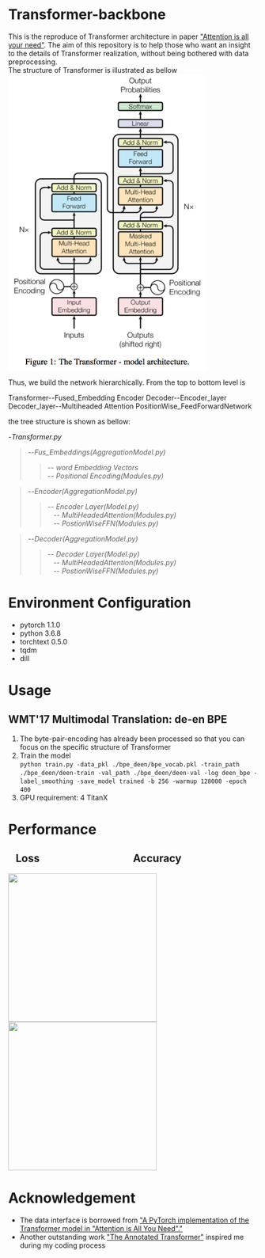# Transformer-backbone
This is the reproduce of Transformer architecture in paper ["Attention is all your need"](https://arxiv.org/abs/1706.03762). 
The aim of this repository is to help those who want an insight to the details of Transformer realization, without being bothered with data preprocessing.    
The structure of Transformer is illustrated as bellow  
<img src="./pic/structure.png" width="400" height="600" alt='' align=center />

Thus, we build the network hierarchically. From the top to bottom level is  

Transformer--Fused_Embedding Encoder Decoder--Encoder_layer Decoder_layer--Multiheaded Attention PositionWise_FeedForwardNetwork  

the tree structure is shown as bellow:  

-_Transformer.py_  
>--_Fus_Embeddings(AggregationModel.py)_  
  >>-- _word Embedding Vectors_    
  >>-- _Positional Encoding(Modules.py)_  
  
>--_Encoder(AggregationModel.py)_  
  >>-- _Encoder Layer(Model.py)_  
    &nbsp;&nbsp;&nbsp;-- _MultiHeadedAttention(Modules.py)_  
    &nbsp;&nbsp;&nbsp;-- _PostionWiseFFN(Modules.py)_
  
>--_Decoder(AggregationModel.py)_  
  >>-- _Decoder Layer(Model.py)_  
    &nbsp;&nbsp;&nbsp;-- _MultiHeadedAttention(Modules.py)_  
    &nbsp;&nbsp;&nbsp;-- _PostionWiseFFN(Modules.py)_

# Environment Configuration  
* pytorch 1.1.0  
* python 3.6.8
* torchtext 0.5.0
* tqdm
* dill

# Usage  
## WMT'17 Multimodal Translation: de-en BPE  
1. The byte-pair-encoding has already been processed so that you can focus on the specific structure of Transformer
2. Train the model  
```python train.py -data_pkl ./bpe_deen/bpe_vocab.pkl -train_path ./bpe_deen/deen-train -val_path ./bpe_deen/deen-val -log deen_bpe -label_smoothing -save_model trained -b 256 -warmup 128000 -epoch 400```  
3. GPU requirement: 4 TitanX  

# Performance
## &nbsp;&nbsp;&nbsp;Loss&nbsp;&nbsp;&nbsp;&nbsp;&nbsp;&nbsp;&nbsp;&nbsp;&nbsp;&nbsp;&nbsp;&nbsp;&nbsp;&nbsp;&nbsp;&nbsp;&nbsp;&nbsp;&nbsp;&nbsp;&nbsp;&nbsp;&nbsp;&nbsp;&nbsp;&nbsp;&nbsp;&nbsp;&nbsp;&nbsp;&nbsp;&nbsp;&nbsp;&nbsp;&nbsp;&nbsp;&nbsp;&nbsp;Accuracy
<img src="./pic/loss.png" width="300" height="300" alt='' align=center /><img src="./pic/acc.png" width="300" height="300" alt='' align=center />

# Acknowledgement
* The data interface is borrowed from ["A PyTorch implementation of the Transformer model in "Attention is All You Need"."](https://github.com/jadore801120/attention-is-all-you-need-pytorch)
* Another outstanding work ["The Annotated Transformer"](http://nlp.seas.harvard.edu/2018/04/03/attention.html) inspired me during my coding process
